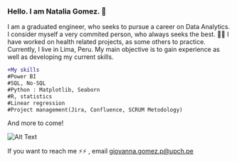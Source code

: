 ### Hello. I am Natalia Gomez. 👋

I am a graduated engineer, who seeks to pursue a career on Data Analytics. I consider myself a very commited person, who always seeks the best. 
:woman_technologist:
I have worked on health related projects, as some others to practice. 
Currently, I live in Lima, Peru. My main objective is to gain experience as well as developing my current skills. 

```diff
+My skills
#Power BI
#SQL, No-SQL
#Python : Matplotlib, Seaborn
#R, statistics
#Linear regression
#Project management(Jira, Confluence, SCRUM Metodology)
```
And more to come!

![Alt Text](https://github.com/caitcyan/caitcyan/blob/main/muestra.gif)


If you want to reach me ⚡⚡ , email giovanna.gomez.p@upch.pe



<!--
**caitcyan/caitcyan** is a ✨ _special_ ✨ repository because its `README.md` (this file) appears on your GitHub profile.

Here are some ideas to get you started:

- 🔭 I’m currently working on ...
- 🌱 I’m currently learning ...
- 👯 I’m looking to collaborate on ...
- 🤔 I’m looking for help with ...
- 💬 Ask me about ...
- 📫 How to reach me: ...
- 😄 Pronouns: ...
- ⚡ Fun fact: ...
-->


